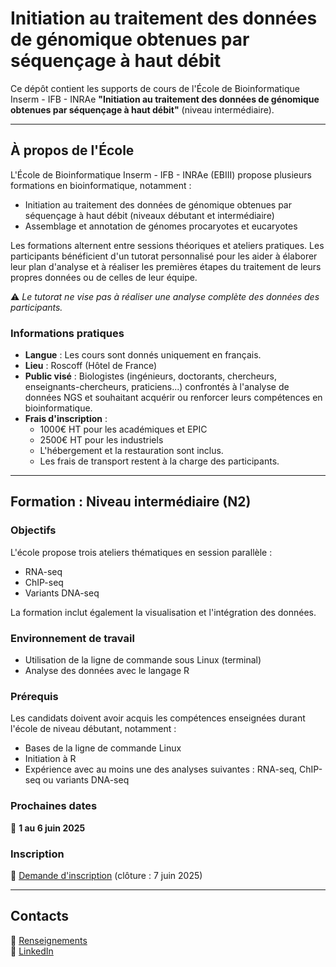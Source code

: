 # Initiation au traitement des données de génomique obtenues par séquençage à haut débit

Ce dépôt contient les supports de cours de l'École de Bioinformatique Inserm - IFB - INRAe **"Initiation au traitement des données de génomique obtenues par séquençage à haut débit"** (niveau intermédiaire).

---

## À propos de l'École
L'École de Bioinformatique Inserm - IFB - INRAe (EBIII) propose plusieurs formations en bioinformatique, notamment :
- Initiation au traitement des données de génomique obtenues par séquençage à haut débit (niveaux débutant et intermédiaire)
- Assemblage et annotation de génomes procaryotes et eucaryotes

Les formations alternent entre sessions théoriques et ateliers pratiques.
Les participants bénéficient d'un tutorat personnalisé pour les aider à élaborer leur plan d'analyse et à réaliser les premières étapes du traitement de leurs propres données ou de celles de leur équipe.

⚠ *Le tutorat ne vise pas à réaliser une analyse complète des données des participants.*

### Informations pratiques
- **Langue** : Les cours sont donnés uniquement en français.
- **Lieu** : Roscoff (Hôtel de France)
- **Public visé** : Biologistes (ingénieurs, doctorants, chercheurs, enseignants-chercheurs, praticiens...) confrontés à l'analyse de données NGS et souhaitant acquérir ou renforcer leurs compétences en bioinformatique.
- **Frais d'inscription** :
  - 1000€ HT pour les académiques et EPIC
  - 2500€ HT pour les industriels
  - L'hébergement et la restauration sont inclus.
  - Les frais de transport restent à la charge des participants.

---

## Formation : Niveau intermédiaire (N2)

### Objectifs
L'école propose trois ateliers thématiques en session parallèle :
- RNA-seq
- ChIP-seq
- Variants DNA-seq

La formation inclut également la visualisation et l'intégration des données.

### Environnement de travail
- Utilisation de la ligne de commande sous Linux (terminal)
- Analyse des données avec le langage R

### Prérequis
Les candidats doivent avoir acquis les compétences enseignées durant l'école de niveau débutant, notamment :
- Bases de la ligne de commande Linux
- Initiation à R
- Expérience avec au moins une des analyses suivantes : RNA-seq, ChIP-seq ou variants DNA-seq

### Prochaines dates
📅 **1 au 6 juin 2025**

### Inscription
📌 [Demande d'inscription](https://ebaii-ngs-niveau1.pasteur.cloud) (clôture : 7 juin 2025)

---

## Contacts
📩 [Renseignements](mailto:ecole-bioinfo@inserm.fr)  
🔗 [LinkedIn](https://www.linkedin.com/company/ebaii/)





